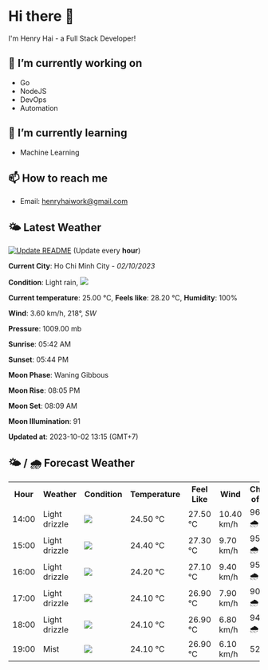 # Hi there 👋

I'm Henry Hai - a Full Stack Developer!

## 🔭 I’m currently working on

- Go
- NodeJS
- DevOps
- Automation

## 🌱 I’m currently learning

- Machine Learning

## 📫 How to reach me

- Email: <henryhaiwork@gmail.com>

## 🌤️ Latest Weather
[![Update README](https://github.com/henry0hai/henry0hai/actions/workflows/udpateReadme.yml/badge.svg)](https://github.com/henry0hai/henry0hai/actions/workflows/udpateReadme.yml)
(Update every **hour**)
<!-- CURRENT_WEATHER:START -->
**Current City**: Ho Chi Minh City - *02/10/2023*

**Condition**: Light rain, <img src="https://cdn.weatherapi.com/weather/64x64/day/296.png"/>

**Current temperature**: 25.00 °C, **Feels like**: 28.20 °C, **Humidity**: 100%

**Wind**: 3.60 km/h, 218°, *SW*

**Pressure**: 1009.00 mb

**Sunrise**: 05:42 AM

**Sunset**: 05:44 PM

**Moon Phase**: Waning Gibbous

**Moon Rise**: 08:05 PM

**Moon Set**: 08:09 AM

**Moon Illumination**: 91

**Updated at**: 2023-10-02 13:15 (GMT+7)<!-- CURRENT_WEATHER:END -->

## 🌤️ / 🌧️ Forecast Weather
<!-- FORECAST_WEATHER:START -->
<table>
		<tr>
			<th>Hour</th>
			<th>Weather</th>
			<th>Condition</th>
			<th>Temperature</th>
			<th>Feel Like</th>
			<th>Wind</th>
			<th>Chance of Rain</th>
		</tr>
				<tr>
					<td>14:00</td>
					<td>Light drizzle</td>
					<td><img src='https://cdn.weatherapi.com/weather/64x64/day/266.png'/></td>
					<td>24.50 °C</td>
					<td>27.50 °C</td>
					<td>10.40 km/h</td>
					<td>96 % 🌧️</td>
				</tr>
				<tr>
					<td>15:00</td>
					<td>Light drizzle</td>
					<td><img src='https://cdn.weatherapi.com/weather/64x64/day/266.png'/></td>
					<td>24.40 °C</td>
					<td>27.30 °C</td>
					<td>9.70 km/h</td>
					<td>95 % 🌧️</td>
				</tr>
				<tr>
					<td>16:00</td>
					<td>Light drizzle</td>
					<td><img src='https://cdn.weatherapi.com/weather/64x64/day/266.png'/></td>
					<td>24.20 °C</td>
					<td>27.10 °C</td>
					<td>9.40 km/h</td>
					<td>95 % 🌧️</td>
				</tr>
				<tr>
					<td>17:00</td>
					<td>Light drizzle</td>
					<td><img src='https://cdn.weatherapi.com/weather/64x64/day/266.png'/></td>
					<td>24.10 °C</td>
					<td>26.90 °C</td>
					<td>7.90 km/h</td>
					<td>90 % 🌧️</td>
				</tr>
				<tr>
					<td>18:00</td>
					<td>Light drizzle</td>
					<td><img src='https://cdn.weatherapi.com/weather/64x64/night/266.png'/></td>
					<td>24.10 °C</td>
					<td>26.90 °C</td>
					<td>6.80 km/h</td>
					<td>94 % 🌧️</td>
				</tr>
				<tr>
					<td>19:00</td>
					<td>Mist</td>
					<td><img src='https://cdn.weatherapi.com/weather/64x64/night/143.png'/></td>
					<td>24.10 °C</td>
					<td>26.90 °C</td>
					<td>6.10 km/h</td>
					<td>52 %</td>
				</tr>
</table>
<!-- FORECAST_WEATHER:END -->
